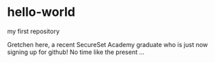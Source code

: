 # hello-world
my first repository

Gretchen here, a recent SecureSet Academy graduate who is just now signing up for github!
No time like the present ...
